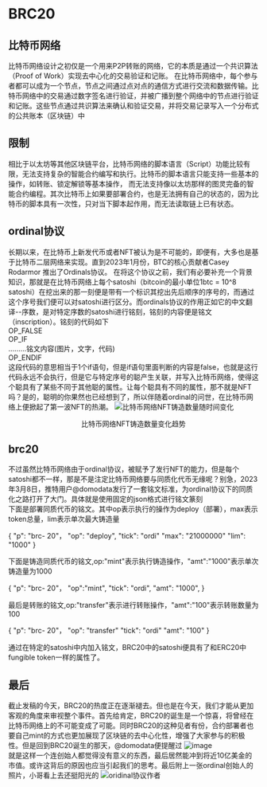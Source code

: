 # BRC20
## 比特币网络
比特币网络设计之初仅是一个用来P2P转账的网络，它的本质是通过一个共识算法（Proof of Work）实现去中心化的交易验证和记账。
在比特币网络中，每个参与者都可以成为一个节点，节点之间通过点对点的通信方式进行交流和数据传输。比特币网络中的交易通过数字签名进行验证，并被广播到整个网络中的节点进行验证
和记账。这些节点通过共识算法来确认和验证交易，并将交易记录写入一个分布式的公共账本（区块链）中
## 限制
相比于以太坊等其他区块链平台，比特币网络的脚本语言（Script）功能比较有限，无法支持复杂的智能合约编写和执行。比特币的脚本语言只能支持一些基本的操作，如转账、锁定解锁等基本操作，
而无法支持像以太坊那样的图灵完备的智能合约编程。其次比特币上如果要部署合约，也是无法拥有自己的状态的，因为比特币的脚本具有一次性，只对当下脚本起作用，而无法读取链上已有状态。
## ordinal协议
长期以来，在比特币上新发代币或者NFT被认为是不可能的，即便有，大多也是基于比特币二层网络来实现。直到2023年1月份，BTC的核心贡献者Casey Rodarmor 推出了Ordinals协议。
在将这个协议之前，我们有必要补充一个背景知识，那就是在比特币网络上每个satoshi（bitcoin的最小单位1btc = 10^8 satoshi）在挖出来的那一刻便是带有一个标识其挖出先后顺序的序号的，而通过这个序号我们便可以对satoshi进行区分。而ordinals协议的作用正如它的中文翻译--序数，是对特定序数的satoshi进行铭刻，铭刻的内容便是铭文（inscription）。铭刻的代码如下  
OP_FALSE  
OP_IF  
.........铭文内容(图片，文字，代码)  
OP_ENDIF  
这段代码的意思相当于1个if语句，但是if语句里面判断的内容是false，也就是这行代码永远不会执行，但是它与特定序号的聪产生关联，并写入比特币网络，使得这个聪具有了某些不同于其他聪的属性。让每个聪具有不同的属性，那不就是NFT吗？是的，聪明的你果然也已经想到了，所以伴随着ordinal的问世，在比特币网络上便掀起了第一波NFT的热潮。
![比特币网络NFT铸造数量随时间变化](https://image.blocktempo.com/2023/05/Xnip2023-05-02_14-40-42-1140x776.jpg)  
<div align="center">比特币网络NFT铸造数量变化趋势</div>  

## brc20
不过虽然比特币网络由于ordinal协议，被赋予了发行NFT的能力，但是每个satoshi都不一样，那是不是注定比特币网络要与同质化代币无缘呢？别急，2023年3月8日，推特用户@domodata发行了一套铭文标准，为ordinal协议下的同质化之路打开了大门。具体就是使用固定的json格式进行铭文篆刻  
下面是部署同质代币的铭文。其中op表示执行的操作为deploy（部署），max表示token总量，lim表示单次最大铸造量    

{
"p": "brc- 20"，
"op": "deploy",
"tick": "ordi"
"max": "21000000"
"lim": "1000"
}

下面是铸造同质代币的铭文,op:"mint"表示执行铸造操作，"amt":"1000"表示单次铸造量为1000

{
"p": "brc- 20"，
"op":"mint",
"tick": "ordi",
"amt": "1000",
}

最后是转账的铭文,op:"transfer"表示进行转账操作，"amt":"100"表示转账数量为100

{
"p": "brc- 20"，
"op": "transfer"
"tick": "ordi"
"amt": "100"
}

通过在特定的satoshi中内加入铭文，BRC20中的satoshi便具有了和ERC20中fungible token一样的属性了。  
## 最后
截止发稿的今天，BRC20的热度正在逐渐褪去。但也是在今天，我们才能从更加客观的角度来审视整个事件。首先给肯定，BRC20的诞生是一个惊喜，将曾经在比特币网络上的不可能变成了可能。同时BRC20的这种见者有份，合约部署者也要自己mint的方式也更加展现了区块链的去中心化性，增强了大家参与的积极性。但是回到BRC20诞生的那天，@domodata便提醒过
![image](https://github.com/nft-maker-one/-/assets/121859606/afb47f23-7abc-4abe-aad1-6175ceea6b8d)  
就是这样一个连创始人都觉得没有意义的东西，最后居然能冲到将近10亿美金的市值。或许这背后的原因也应当引起我们的思考。最后附上一张ordinal创始人的照片，小哥看上去还挺阳光的
![oridinal协议作者](https://www.coindesk.com/resizer/pwQFvlwUz2WNy7NIHofAmnoVPek=/1056x792/filters:quality(80):format(webp)/cloudfront-us-east-1.images.arcpublishing.com/coindesk/EBK3NRL4CRH43IRSIAGTMBZKVE.jpg)

